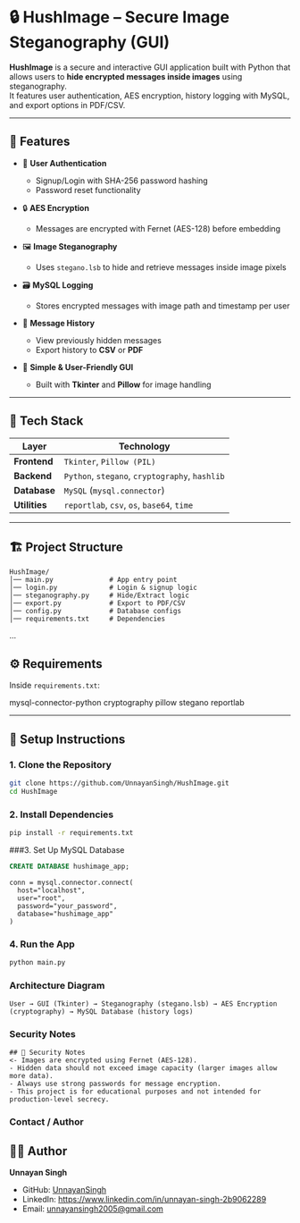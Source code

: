 # 🔒 HushImage – Secure Image Steganography (GUI)

**HushImage** is a secure and interactive GUI application built with Python that allows users to **hide encrypted messages inside images** using steganography.  
It features user authentication, AES encryption, history logging with MySQL, and export options in PDF/CSV.

---

## 📌 Features

- 🔐 **User Authentication**
  - Signup/Login with SHA-256 password hashing  
  - Password reset functionality  

- 🔒 **AES Encryption**
  - Messages are encrypted with Fernet (AES-128) before embedding  

- 🖼 **Image Steganography**
  - Uses `stegano.lsb` to hide and retrieve messages inside image pixels  

- 🗃️ **MySQL Logging**
  - Stores encrypted messages with image path and timestamp per user  

- 📑 **Message History**
  - View previously hidden messages  
  - Export history to **CSV** or **PDF**  

- 🧠 **Simple & User-Friendly GUI**
  - Built with **Tkinter** and **Pillow** for image handling  

---

## 🧰 Tech Stack

| Layer         | Technology                                      |
|---------------|------------------------------------------------|
| **Frontend**  | `Tkinter`, `Pillow (PIL)`                       |
| **Backend**   | `Python`, `stegano`, `cryptography`, `hashlib` |
| **Database**  | `MySQL` (`mysql.connector`)                     |
| **Utilities** | `reportlab`, `csv`, `os`, `base64`, `time`      |

---

## 🏗️ Project Structure

```
HushImage/
│── main.py              # App entry point
│── login.py             # Login & signup logic
│── steganography.py     # Hide/Extract logic
│── export.py            # Export to PDF/CSV
│── config.py            # Database configs
│── requirements.txt     # Dependencies
```
...

## ⚙️ Requirements

Inside `requirements.txt`:

mysql-connector-python
cryptography
pillow
stegano
reportlab

---

## 🔧 Setup Instructions

### 1. Clone the Repository
```bash
git clone https://github.com/UnnayanSingh/HushImage.git
cd HushImage
```
### 2. Install Dependencies
```bash
pip install -r requirements.txt
```
###3. Set Up MySQL Database
```sql
CREATE DATABASE hushimage_app;
```
```**Update your MySQL credentials in config.py:
conn = mysql.connector.connect(
  host="localhost",
  user="root",
  password="your_password",
  database="hushimage_app"
)
```
### 4. Run the App
```bash
python main.py
```
### Architecture Diagram
```## 🏛️ Architecture
User → GUI (Tkinter) → Steganography (stegano.lsb) → AES Encryption (cryptography) → MySQL Database (history logs)
```
### Security Notes
```
## 🔐 Security Notes
<- Images are encrypted using Fernet (AES-128).  
- Hidden data should not exceed image capacity (larger images allow more data).  
- Always use strong passwords for message encryption.  
- This project is for educational purposes and not intended for production-level secrecy.
```
### Contact / Author
## 👨‍💻 Author
**Unnayan Singh**  
- GitHub: [UnnayanSingh](https://github.com/UnnayanSingh)  
- LinkedIn: https://www.linkedin.com/in/unnayan-singh-2b9062289  
- Email: unnayansingh2005@gmail.com  

